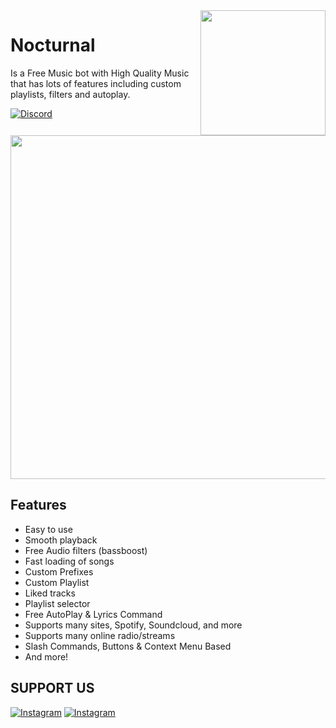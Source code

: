 <img align="right" src="https://cdn.discordapp.com/attachments/973183376926314556/973381647410008144/Nocturnal_Avatar.png" height="200" width="200">


# Nocturnal


Is a Free Music bot with High Quality Music that has lots of features including custom playlists, filters and autoplay.<br>

[![Discord](https://discordapp.com/api/guilds/465236219463204874/widget.png)](https://discord.gg/invite/wvvQrGV)

<a href="https://dsc.gg/nocturnalbot">
  <img src="https://cdn.discordapp.com/attachments/973183376926314556/974427336692883486/invite-nocturnal-badge.png" style="width: 550px; heigh: 100px"></img> 
</a> 

## Features
- Easy to use
- Smooth playback
- Free Audio filters (bassboost)
- Fast loading of songs
- Custom Prefixes
- Custom Playlist
- Liked tracks
- Playlist selector
- Free AutoPlay & Lyrics Command
- Supports many sites, Spotify, Soundcloud, and more
- Supports many online radio/streams
- Slash Commands, Buttons & Context Menu Based
- And more!

<h2>SUPPORT US</h2>
<p>
<a href="https://www.buymeacoffee.com/isdwk" target="_blank"><img alt="Instagram" src="https://img.shields.io/badge/Buy%20Me%20a%20Coffee-ffdd00?style=for-the-badge&logo=buy-me-a-coffee&logoColor=black" /></a>
<a href="https://ko-fi.com/R5R3CL07C" target="_blank"><img alt="Instagram" src="https://img.shields.io/badge/Ko--fi-F16061?style=for-the-badge&logo=ko-fi&logoColor=white" /></a>
</p>
